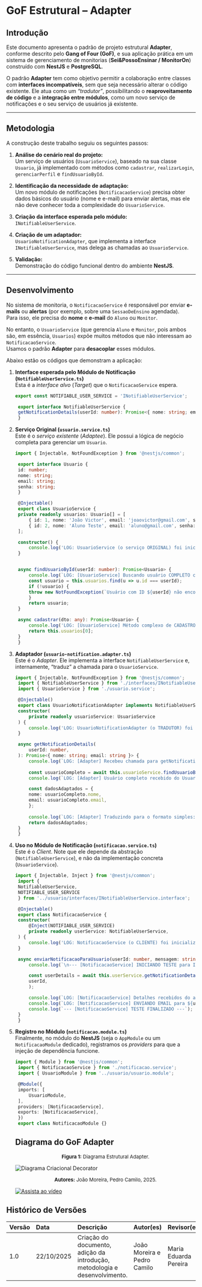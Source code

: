 # GoF Estrutural – Adapter

## Introdução

Este documento apresenta o padrão de projeto estrutural **Adapter**, conforme descrito pelo **Gang of Four (GoF)**, e sua aplicação prática em um sistema de gerenciamento de monitorias (**Sei&PossoEnsinar / MonitorOn**) construído com **NestJS** e **PostgreSQL**.

O padrão **Adapter** tem como objetivo permitir a colaboração entre classes com **interfaces incompatíveis**, sem que seja necessário alterar o código existente. Ele atua como um *“tradutor”*, possibilitando o **reaproveitamento de código** e a **integração entre módulos**, como um novo serviço de notificações e o seu serviço de usuários já existente.

---

##  Metodologia

A construção deste trabalho seguiu os seguintes passos:

1. **Análise do cenário real do projeto:**  
   Um serviço de usuários (`UsuarioService`), baseado na sua classe `Usuario`, já implementado com métodos como `cadastrar`, `realizarLogin`, `gerenciarPerfil` e `findUsuarioById`.

2. **Identificação da necessidade de adaptação:**  
   Um novo módulo de notificações (`NotificacaoService`) precisa obter dados básicos do usuário (nome e e-mail) para enviar alertas, mas ele não deve conhecer toda a complexidade do `UsuarioService`.

3. **Criação da interface esperada pelo módulo:**  
   `INotifiableUserService`.

4. **Criação de um adaptador:**  
   `UsuarioNotificationAdapter`, que implementa a interface `INotifiableUserService`, mas delega as chamadas ao `UsuarioService`.

5. **Validação:**  
   Demonstração do código funcional dentro do ambiente **NestJS**.

---

## Desenvolvimento

No sistema de monitoria, o `NotificacaoService` é responsável por enviar **e-mails** ou **alertas** (por exemplo, sobre uma `SessaoDeEnsino` agendada).  
Para isso, ele precisa do **nome** e **e-mail** do `Aluno` ou `Monitor`.

No entanto, o `UsuarioService` (que gerencia `Aluno` e `Monitor`, pois ambos são, em essência, `Usuarios`) expõe muitos métodos que não interessam ao `NotificacaoService`.  
Usamos o padrão **Adapter** para **desacoplar** esses módulos.

Abaixo estão os códigos que demonstram a aplicação:

1. **Interface esperada pelo Módulo de Notificação (`NotifiableUserService.ts`)**  
   Esta é a *interface alvo* (*Target*) que o `NotificacaoService` espera.

   ```typescript
   export const NOTIFIABLE_USER_SERVICE = 'INotifiableUserService';

    export interface NotifiableUserService {
    getNotificationDetails(userId: number): Promise<{ nome: string; email: string }>;
    }
    ```

2. **Serviço Original (`usuario.service.ts`)**  
   Este é o *serviço existente* (*Adaptee*). Ele possui a lógica de negócio completa para gerenciar um `Usuario`.

   ```typescript
   import { Injectable, NotFoundException } from '@nestjs/common';

    export interface Usuario {
    id: number;
    nome: string;
    email: string;
    senha: string;
    }

    @Injectable()
    export class UsuarioService {
    private readonly usuarios: Usuario[] = [
        { id: 1, nome: 'João Victor', email: 'joaovictor@gmail.com', senha: '123' },
        { id: 2, nome: 'Aluno Teste', email: 'aluno@gmail.com', senha: '456' },
    ];

    constructor() {
        console.log('LOG: UsuarioService (o serviço ORIGINAL) foi inicializado.');
    }


    async findUsuarioById(userId: number): Promise<Usuario> {
        console.log(`LOG: [UsuarioService] Buscando usuário COMPLETO com ID: ${userId}`);
        const usuario = this.usuarios.find(u => u.id === userId);
        if (!usuario) {
        throw new NotFoundException(`Usuário com ID ${userId} não encontrado.`);
        }
        return usuario;
    }

    async cadastrar(dto: any): Promise<Usuario> {
        console.log('LOG: [UsuarioService] Método complexo de CADASTRO chamado.');
        return this.usuarios[0];
    }
    }
    ```

3. **Adaptador (`usuario-notification.adapter.ts`)**  
   Este é o *Adapter*. Ele implementa a interface `NotifiableUserService` e, internamente, “traduz” a chamada para o `UsuarioService`.

   ```typescript
   import { Injectable, NotFoundException } from '@nestjs/common';
    import { NotifiableUserService } from './interfaces/INotifiableUserService.interface';
    import { UsuarioService } from './usuario.service';

    @Injectable()
    export class UsuarioNotificationAdapter implements NotifiableUserService {
    constructor(
        private readonly usuarioService: UsuarioService
    ) {
        console.log('LOG: UsuarioNotificationAdapter (o TRADUTOR) foi inicializado.');
    }

    async getNotificationDetails(
        userId: number,
    ): Promise<{ nome: string; email: string }> {
        console.log(`LOG: [Adapter] Recebeu chamada para getNotificationDetails(${userId})`);
        
        const usuarioCompleto = await this.usuarioService.findUsuarioById(userId);
        console.log(`LOG: [Adapter] Usuário completo recebido do UsuarioService.`);

        const dadosAdaptados = {
        nome: usuarioCompleto.nome,
        email: usuarioCompleto.email,
        };
        
        console.log(`LOG: [Adapter] Traduzindo para o formato simples:`, dadosAdaptados);
        return dadosAdaptados;
    }
    }
    ```

4. **Uso no Módulo de Notificação (`notificacao.service.ts`)**  
   Este é o *Client*. Note que ele depende da abstração (`NotifiableUserService`), e não da implementação concreta (`UsuarioService`).

   ```typescript
   import { Injectable, Inject } from '@nestjs/common';
    import { 
    NotifiableUserService, 
    NOTIFIABLE_USER_SERVICE 
    } from '../usuario/interfaces/INotifiableUserService.interface';

    @Injectable()
    export class NotificacaoService {
    constructor(
        @Inject(NOTIFIABLE_USER_SERVICE)
        private readonly userService: NotifiableUserService,
    ) {
        console.log('LOG: NotificacaoService (o CLIENTE) foi inicializado.');
    }

    async enviarNotificacaoParaUsuario(userId: number, mensagem: string): Promise<void> {
        console.log(`\n--- [NotificacaoService] INICIANDO TESTE para ID: ${userId} ---`);

        const userDetails = await this.userService.getNotificationDetails(
        userId,
        );

        console.log(`LOG: [NotificacaoService] Detalhes recebidos do adapter:`, userDetails);
        console.log(`LOG: [NotificacaoService] ENVIANDO EMAIL para ${userDetails.nome} (${userDetails.email}): ${mensagem}`);
        console.log(`--- [NotificacaoService] TESTE FINALIZADO ---`);
    }
    }
    ```

5. **Registro no Módulo (`notificacao.module.ts`)**  
   Finalmente, no módulo do **NestJS** (seja o `AppModule` ou um `NotificacaoModule` dedicado), registramos os *providers* para que a injeção de dependência funcione.

   ```typescript
   import { Module } from '@nestjs/common';
    import { NotificacaoService } from './notificacao.service';
    import { UsuarioModule } from '../usuario/usuario.module';

    @Module({
    imports: [
        UsuarioModule, 
    ],
    providers: [NotificacaoService],
    exports: [NotificacaoService],
    })
    export class NotificacaoModule {}
    ```


    ## Diagrama do GoF Adapter

    <font size="2"><p style="text-align: center"><b>Figura 1:</b> Diagrama Estrutural Adapter.</p></font>

    ![Diagrama Criacional Decorator](../images/DiagramaGoF-Adapter.png)

    <font size="2"><p style="text-align: center"><b>Autores:</b> João Moreira, Pedro Camilo, 2025.</p></font>

    [![Assista ao vídeo](https://img.youtube.com/vi/GPMCRX6zpto/0.jpg)](https://www.youtube.com/watch?v=GPMCRX6zpto)

## Histórico de Versões

| Versão | Data | Descrição | Autor(es) | Revisor(es) |
| :--- | :--- | :--- | :--- | :--- |
| 1.0 | 22/10/2025 | Criação do documento, adição da introdução, metodologia e desenvolvimento. | João Moreira e Pedro Camilo | Maria Eduarda Pereira |